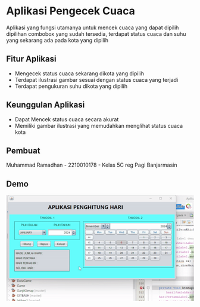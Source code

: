 
# Aplikasi Pengecek Cuaca

Aplikasi yang fungsi utamanya untuk mencek cuaca yang dapat dipilih dipilihan combobox yang sudah tersedia, terdapat status cuaca dan suhu yang sekarang ada pada kota yang dipilih

## Fitur Aplikasi

- Mengecek status cuaca sekarang dikota yang dipilih
- Terdapat ilustrasi gambar sesuai dengan status cuaca yang terjadi
- Terdapat pengukuran suhu dikota yang dipilih

## Keunggulan Aplikasi
- Dapat Mencek status cuaca secara akurat
- Memiliki gambar ilustrasi yang memudahkan menglihat status cuaca kota



## Pembuat

Muhammad Ramadhan - 2210010178 - Kelas 5C reg Pagi Banjarmasin


## Demo

![App Screenshot](https://github.com/HaxsUr/AplikasiPenghitungHari/blob/main/demo/demoHari.gif)

